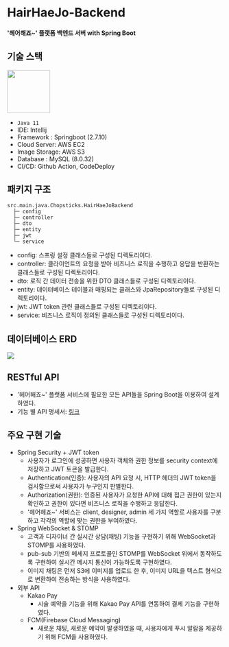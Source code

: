# HairHaeJo-Backend
#### '헤어해죠~' 플랫폼 백엔드 서버 with Spring Boot

## 기술 스택
<img src="https://github.com/AJOU-Chopsticks/HairHaeJo-Backend/assets/102182032/32571dfc-65b4-4b19-86aa-82e37e1ca475" height="100"/>

* ```Java 11```
* IDE: Intellij
* Framework : Springboot (2.7.10)
* Cloud Server: AWS EC2
* Image Storage: AWS S3
* Database : MySQL (8.0.32)
* CI/CD: Github Action, CodeDeploy

## 패키지 구조
```
src.main.java.Chopsticks.HairHaeJoBackend
  ├─ config
  ├─ controller
  ├─ dto
  ├─ entity
  ├─ jwt
  └─ service
```
* config: 스프링 설정 클래스들로 구성된 디렉토리이다.
* controller: 클라이언트의 요청을 받아 비즈니스 로직을 수행하고 응답을 반환하는 클래스들로 구성된 디렉토리이다.
* dto: 로직 간 데이터 전송을 위한 DTO 클래스들로 구성된 디렉토리이다.
* entity: 데이터베이스 테이블과 매핑되는 클래스와 JpaRepository들로 구성된 디렉토리이다.
* jwt: JWT token 관련 클래스들로 구성된 디렉토리이다.
* service: 비즈니스 로직이 정의된 클래스들로 구성된 디렉토리이다.

## 데이터베이스 ERD

<img src="https://github.com/AJOU-Chopsticks/HairHaeJo-Backend/assets/102182032/2748eaf4-a597-4049-b6da-350d081c09e8">

## RESTful API

* '헤어해죠~' 플랫폼 서비스에 필요한 모든 API들을 Spring Boot을 이용하여 설계하였다.
* 기능 별 API 명세서: [링크](https://ripe-temper-5df.notion.site/API-6eb28a05dba14c05932af501c38467f8)

## 주요 구현 기술

* Spring Security + JWT token
  - 사용자가 로그인에 성공하면 사용자 객체와 권한 정보를 security context에 저장하고 JWT 토큰을 발급한다.
  - Authentication(인증): 사용자의 API 요청 시, HTTP 헤더의 JWT token을 검사함으로써 사용자가 누구인지 판별한다.
  - Authorization(권한): 인증된 사용자가 요청한 API에 대해 접근 권한이 있는지 확인하고 권한이 있다면 비즈니스 로직을 수행하고 응답한다.
  - '헤어헤죠~' 서비스는 client, designer, admin 세 가지 역할로 사용자를 구분하고 각각의 역할에 맞는 권한을 부여하였다.
* Spring WebSocket & STOMP
  - 고객과 디자이너 간 실시간 상담(채팅) 기능을 구현하기 위해 WebSocket과 STOMP를 사용하였다.
  - pub-sub 기반의 메세지 프로토콜인 STOMP를 WebSocket 위에서 동작하도록 구현하여 실시간 메시지 통신이 가능하도록 구현하였다.
  - 이미지 채팅은 먼저 S3에 이미지를 업로드 한 후, 이미지 URL을 텍스트 형식으로 변환하여 전송하는 방식을 사용하였다.
* 외부 API
  - Kakao Pay
    - 시술 예약을 기능을 위해 Kakao Pay API를 연동하여 결제 기능을 구현하였다.
  - FCM(Firebase Cloud Messaging)
    - 새로운 채팅, 새로운 예약이 발생하였을 때, 사용자에게 푸시 알람을 제공하기 위해 FCM을 사용하였다.
